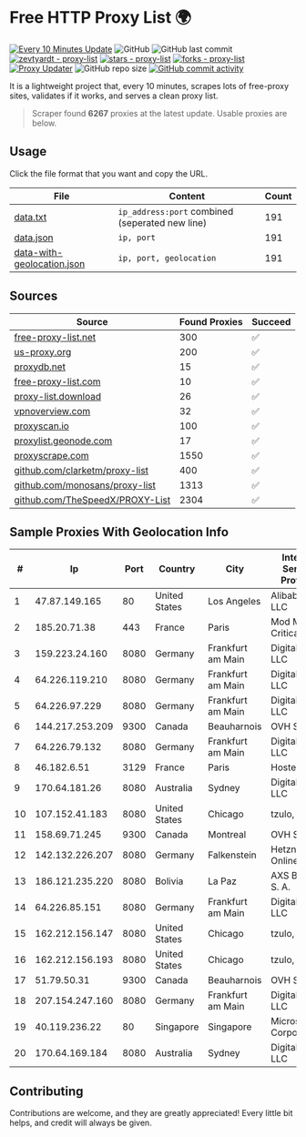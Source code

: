 
# Free HTTP Proxy List 🌍

[![Every 10 Minutes Update](https://github.com/mertguvencli/http-proxy-list/actions/workflows/main.yml/badge.svg?branch=main)](https://github.com/mertguvencli/http-proxy-list/actions/workflows/main.yml)
![GitHub](https://img.shields.io/github/license/mertguvencli/http-proxy-list)
![GitHub last commit](https://img.shields.io/github/last-commit/mertguvencli/http-proxy-list)
[![zevtyardt - proxy-list](https://img.shields.io/static/v1?label=zevtyardt&message=proxy-list&color=blue&logo=github)](https://github.com/zevtyardt/proxy-list "Go to GitHub repo")
[![stars - proxy-list](https://img.shields.io/github/stars/zevtyardt/proxy-list?style=social)](https://github.com/zevtyardt/proxy-list)
[![forks - proxy-list](https://img.shields.io/github/forks/zevtyardt/proxy-list?style=social)](https://github.com/zevtyardt/proxy-list)
[![Proxy Updater](https://github.com/zevtyardt/proxy-list/workflows/Proxy%20Updater/badge.svg)](https://github.com/zevtyardt/proxy-list/actions?query=workflow:"Proxy+Updater")
![GitHub repo size](https://img.shields.io/github/repo-size/zevtyardt/proxy-list)
[![GitHub commit activity](https://img.shields.io/github/commit-activity/m/zevtyardt/proxy-list?logo=commits)](https://github.com/zevtyardt/proxy-list/commits/main)

It is a lightweight project that, every 10 minutes, scrapes lots of free-proxy sites, validates if it works, and serves a clean proxy list.

> Scraper found **6267** proxies at the latest update. Usable proxies are below.

## Usage

Click the file format that you want and copy the URL.

|File|Content|Count|
|----|-------|-----|
|[data.txt](https://raw.githubusercontent.com/mertguvencli/http-proxy-list/main/proxy-list/data.txt)|`ip_address:port` combined (seperated new line)|191|
|[data.json](https://raw.githubusercontent.com/mertguvencli/http-proxy-list/main/proxy-list/data.json)|`ip, port`|191|
|[data-with-geolocation.json](https://raw.githubusercontent.com/mertguvencli/http-proxy-list/main/proxy-list/data-with-geolocation.json)|`ip, port, geolocation`|191|

## Sources

|Source|Found Proxies|Succeed|
|------|-------------|-------|
|[free-proxy-list.net](https://free-proxy-list.net)|300|✅|
|[us-proxy.org](https://www.us-proxy.org)|200|✅|
|[proxydb.net](http://proxydb.net)|15|✅|
|[free-proxy-list.com](https://free-proxy-list.com/?page=&port=&type%5B%5D=http&type%5B%5D=https&up_time=0&search=Search)|10|✅|
|[proxy-list.download](https://www.proxy-list.download/HTTP)|26|✅|
|[vpnoverview.com](https://vpnoverview.com/privacy/anonymous-browsing/free-proxy-servers)|32|✅|
|[proxyscan.io](https://www.proxyscan.io)|100|✅|
|[proxylist.geonode.com](https://proxylist.geonode.com/api/proxy-list?limit=300&page=1&sort_by=lastChecked&sort_type=desc&protocols=http,https)|17|✅|
|[proxyscrape.com](https://api.proxyscrape.com/v2/?request=displayproxies&protocol=http&timeout=10000&country=all&ssl=all&anonymity=all)|1550|✅|
|[github.com/clarketm/proxy-list](https://raw.githubusercontent.com/clarketm/proxy-list/master/proxy-list-raw.txt)|400|✅|
|[github.com/monosans/proxy-list](https://raw.githubusercontent.com/monosans/proxy-list/main/proxies/http.txt)|1313|✅|
|[github.com/TheSpeedX/PROXY-List](https://raw.githubusercontent.com/TheSpeedX/PROXY-List/master/http.txt)|2304|✅|


## Sample Proxies With Geolocation Info

|#|Ip|Port|Country|City|Internet Service Provider|
|-|--|----|-------|----|-------------------------|
|1|47.87.149.165|80|United States|Los Angeles|Alibaba.com LLC|
|2|185.20.71.38|443|France|Paris|Mod Mission Critical LLC|
|3|159.223.24.160|8080|Germany|Frankfurt am Main|DigitalOcean, LLC|
|4|64.226.119.210|8080|Germany|Frankfurt am Main|DigitalOcean, LLC|
|5|64.226.97.229|8080|Germany|Frankfurt am Main|DigitalOcean, LLC|
|6|144.217.253.209|9300|Canada|Beauharnois|OVH SAS|
|7|64.226.79.132|8080|Germany|Frankfurt am Main|DigitalOcean, LLC|
|8|46.182.6.51|3129|France|Paris|Hosteur SAS|
|9|170.64.181.26|8080|Australia|Sydney|DigitalOcean, LLC|
|10|107.152.41.183|8080|United States|Chicago|tzulo, inc.|
|11|158.69.71.245|9300|Canada|Montreal|OVH SAS|
|12|142.132.226.207|8080|Germany|Falkenstein|Hetzner Online GmbH|
|13|186.121.235.220|8080|Bolivia|La Paz|AXS Bolivia S. A.|
|14|64.226.85.151|8080|Germany|Frankfurt am Main|DigitalOcean, LLC|
|15|162.212.156.147|8080|United States|Chicago|tzulo, inc.|
|16|162.212.156.193|8080|United States|Chicago|tzulo, inc.|
|17|51.79.50.31|9300|Canada|Beauharnois|OVH SAS|
|18|207.154.247.160|8080|Germany|Frankfurt am Main|DigitalOcean, LLC|
|19|40.119.236.22|80|Singapore|Singapore|Microsoft Corporation|
|20|170.64.169.184|8080|Australia|Sydney|DigitalOcean, LLC|



## Contributing

Contributions are welcome, and they are greatly appreciated! Every
little bit helps, and credit will always be given.

